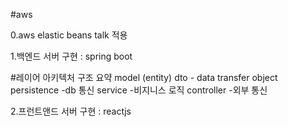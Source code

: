 #aws

0.aws elastic beans talk 적용

1.백엔드 서버 구현 : spring boot

#레이어 아키텍처 구조 요약
model (entity)
dto - data transfer object
persistence -db 통신
service -비지니스 로직
controller -외부 통신

2.프런트앤드 서버 구현 : reactjs
